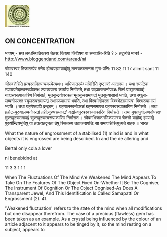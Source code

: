 ![](_page_0_Picture_0.jpeg)

## ON CONCENTRATION

भाष्यम् - भ्रथ लब्धस्थितिकस्य चेतसः किंख्या किंविषया वा समापत्ति-रिति ? > तदुर्घ्यते मानवं - http://www.bloggendand.com/aread/mi

चौणवत्त्वर भिजातम्येव मणेय होत्वयहणयाद्योषु तत्स्यतदश्मनता मुमा-पत्ति: 11 82 11 17 alimit sant 11 140

चीणवत्तेरिति प्रत्यस्तमितपन्ययस्येत्यथः। अभिजातस्येव मणिरिति दृष्टान्तो-पादानम । यथा स्फटिक उपाययमेदात्त्वस्त्रपोपरक्ष उपाय्ययस्य कार्याय निर्मासते, तथा याह्यालस्वनोपरक्षः चित्तं याद्यसमापद्यं याह्यस्वरूपाकारिण निर्मासते, भूतसुन्द्रयोपरकतं भूतसुच्यसमापद्यं भूतसूच्यासासं भवति, तथा स्थूला-लब्बनोपरक्त स्युलरूपसमापद्यं स्थलरूपाभासं भवति, तथा विश्वभेदोपरता विश्वभेद्रसमापत्र' विश्वरूपाभासं भवति । तथा यहणेष्ठवपि द्रन्द्र्यम् । यहणालस्वनोपरतां ग्रहणसमापन्न ग्रहणस्वरूपाकारिण निर्मासते । तथा ग्रहोट-पुरुषालम्बनोपरतां ग्रहीत्युरुषसमापद्र' यद्योत्वपुरुषस्वरूपाकारिण निर्मासते । तथा मुक्तपुर्वालब्बनोपरक्षः मुक्तपुरुषसमापद्वं सुक्तपुरुषस्वरूपाकारिण निर्मासत । तदेवमभिजातमणिकरणस्य चेतसो याहौद्य हण्याद्ये पुरुषीन्द्रियभूतिषु या तत्रत्यतद्वनता तेषु स्थितस्य तटाकारापत्तिः सा समापत्तिरित्युच्यते बाहरु ॥ भारत

What the nature of engrossment of a stabilised (1) mind is and in what objects it is engrossed are being described. In and the de allering and

Bertal only cola a lover

ni benebidnd at

11 3 3 1 1 1

When The Fluctuations Of The Mind Are Weakened The Mind Appears To Take On The Features Of The Object Fixed On-Whether It Be The Cogniser, The Instrument Of Cognition Or The Object Cognised-As Does A Transparent Jewel, And This Identification Is Called Samapatti Or Engrossment (2). 41.

'Weakened fluctuation' refers to the state of the mind when all modifications but one disappear therefrom. The case of a precious (flawless) gem has been taken as an example. As a crystal being influenced by the colour of an article adjacent to it appears to be tinged by it, so the mind resting on a subject, appears to